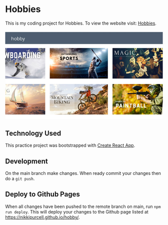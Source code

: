 # Hobbies

This is my coding project for Hobbies. To view the website visit: [Hobbies](https://nikkipurcell.github.io/hobby/).

![Hobbies](hobby.jpg)

## Technology Used
This practice project was bootstrapped with [Create React App](https://github.com/facebook/create-react-app).

## Development

On the main branch make changes. When ready commit your changes then do a `git push`.

## Deploy to Github Pages

When all changes have been pushed to the remote branch on main, run `npm run deploy`. This will deploy your changes to the Github page listed at https://nikkipurcell.github.io/hobby/.
